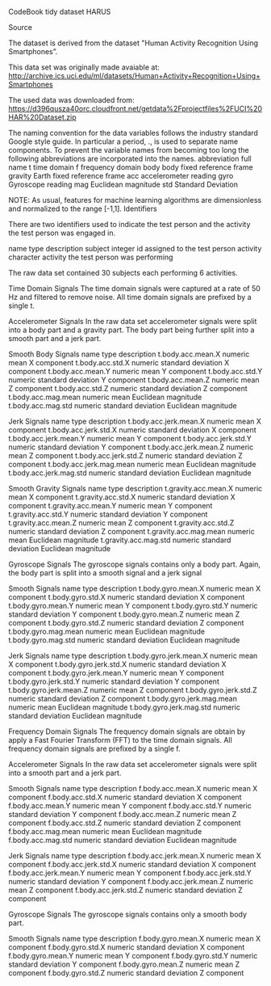 CodeBook tidy dataset HARUS

Source

The dataset is derived from the dataset "Human Activity Recognition Using Smartphones”.

This data set was originally made avaiable at: http://archive.ics.uci.edu/ml/datasets/Human+Activity+Recognition+Using+Smartphones

The used data was downloaded from:
https://d396qusza40orc.cloudfront.net/getdata%2Fprojectfiles%2FUCI%20HAR%20Dataset.zip

The naming convention for the data variables follows the industry standard Google style guide. In particular a period, ., is used to separate name components. 
To prevent the variable names from becoming too long the following abbreviations are incorporated into the names.
abbreviation	full name
t	            time domain
f	            frequency domain
body	       body fixed reference frame
gravity	     Earth fixed reference frame
acc	         accelerometer reading
gyro	       Gyroscope reading
mag	         Euclidean magnitude
std	         Standard Deviation

NOTE: As usual, features for machine learning algorithms are dimensionless and normalized to the range [-1,1].
Identifiers

There are two identifiers used to indicate the test person and the activity the test person was engaged in.

name	    type	     description
subject	  integer	   id assigned to the test person
activity	character	 activity the test person was performing

The raw data set contained 30 subjects each performing 6 activities.

Time Domain Signals
The time domain signals were captured at a rate of 50 Hz and filtered to remove noise. All time domain signals are prefixed by a single t.

Accelerometer Signals
In the raw data set accelerometer signals were split into a body part and a gravity part. The body part being further split into a smooth part and a jerk part.

Smooth Body Signals
name	                   type	    description
t.body.acc.mean.X	       numeric	mean X component
t.body.acc.std.X	       numeric	standard deviation X component
t.body.acc.mean.Y	       numeric	mean Y component
t.body.acc.std.Y	       numeric	standard deviation Y component
t.body.acc.mean.Z	       numeric	mean Z component
t.body.acc.std.Z	       numeric	standard deviation Z component
t.body.acc.mag.mean	     numeric	mean Euclidean magnitude
t.body.acc.mag.std	     numeric	standard deviation Euclidean magnitude

Jerk Signals
name	                    type	  description
t.body.acc.jerk.mean.X	  numeric	mean X component
t.body.acc.jerk.std.X	    numeric	standard deviation X component
t.body.acc.jerk.mean.Y	  numeric	mean Y component
t.body.acc.jerk.std.Y	    numeric	standard deviation Y component
t.body.acc.jerk.mean.Z	  numeric	mean Z component
t.body.acc.jerk.std.Z	    numeric	standard deviation Z component
t.body.acc.jerk.mag.mean	numeric	mean Euclidean magnitude
t.body.acc.jerk.mag.std	  numeric	standard deviation Euclidean magnitude

Smooth Gravity Signals
name	                    type	  description
t.gravity.acc.mean.X	    numeric	mean X component
t.gravity.acc.std.X	      numeric	standard deviation X component
t.gravity.acc.mean.Y	    numeric	mean Y component
t.gravity.acc.std.Y	      numeric	standard deviation Y component
t.gravity.acc.mean.Z	    numeric	mean Z component
t.gravity.acc.std.Z	      numeric	standard deviation Z component
t.gravity.acc.mag.mean	  numeric	mean Euclidean magnitude
t.gravity.acc.mag.std	    numeric	standard deviation Euclidean magnitude

Gyroscope Signals
The gyroscope signals contains only a body part. Again, the body part is split into a smooth signal and a jerk signal

Smooth Signals
name	                    type	  description
t.body.gyro.mean.X	      numeric	mean X component
t.body.gyro.std.X	        numeric	standard deviation X component
t.body.gyro.mean.Y	      numeric	mean Y component
t.body.gyro.std.Y	        numeric	standard deviation Y component
t.body.gyro.mean.Z	      numeric	mean Z component
t.body.gyro.std.Z	        numeric	standard deviation Z component
t.body.gyro.mag.mean	    numeric	mean Euclidean magnitude
t.body.gyro.mag.std	      numeric	standard deviation Euclidean magnitude

Jerk Signals
name	                    type	  description
t.body.gyro.jerk.mean.X	  numeric	mean X component
t.body.gyro.jerk.std.X	  numeric	standard deviation X component
t.body.gyro.jerk.mean.Y	  numeric	mean Y component
t.body.gyro.jerk.std.Y	  numeric	standard deviation Y component
t.body.gyro.jerk.mean.Z	  numeric	mean Z component
t.body.gyro.jerk.std.Z	  numeric	standard deviation Z component
t.body.gyro.jerk.mag.mean	numeric	mean Euclidean magnitude
t.body.gyro.jerk.mag.std	numeric	standard deviation Euclidean magnitude

Frequency Domain Signals
The frequency domain signals are obtain by apply a Fast Fourier Transform (FFT) to the time domain signals. All frequency domain signals are prefixed by a single f.

Accelerometer Signals
In the raw data set accelerometer signals were split into a smooth part and a jerk part.

Smooth Signals
name	                    type	  description
f.body.acc.mean.X	        numeric	mean X component
f.body.acc.std.X	        numeric	standard deviation X component
f.body.acc.mean.Y	        numeric	mean Y component
f.body.acc.std.Y	        numeric	standard deviation Y component
f.body.acc.mean.Z	        numeric	mean Z component
f.body.acc.std.Z	        numeric	standard deviation Z component
f.body.acc.mag.mean	      numeric	mean Euclidean magnitude
f.body.acc.mag.std	      numeric	standard deviation Euclidean magnitude

Jerk Signals
name	                    type	  description
f.body.acc.jerk.mean.X	  numeric	mean X component
f.body.acc.jerk.std.X	    numeric	standard deviation X component
f.body.acc.jerk.mean.Y	  numeric	mean Y component
f.body.acc.jerk.std.Y	    numeric	standard deviation Y component
f.body.acc.jerk.mean.Z	  numeric	mean Z component
f.body.acc.jerk.std.Z	    numeric	standard deviation Z component

Gyroscope Signals
The gyroscope signals contains only a smooth body part.

Smooth Signals
name	                    type	  description
f.body.gyro.mean.X	      numeric	mean X component
f.body.gyro.std.X	        numeric	standard deviation X component
f.body.gyro.mean.Y	      numeric	mean Y component
f.body.gyro.std.Y	        numeric	standard deviation Y component
f.body.gyro.mean.Z	      numeric	mean Z component
f.body.gyro.std.Z	        numeric	standard deviation Z component


